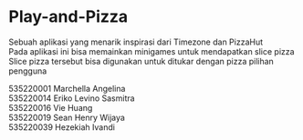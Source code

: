 # Play-and-Pizza

Sebuah aplikasi yang menarik inspirasi dari Timezone dan PizzaHut<br>
Pada aplikasi ini bisa memainkan minigames untuk mendapatkan slice pizza<br>
Slice pizza tersebut bisa digunakan untuk ditukar dengan pizza pilihan pengguna<br>

535220001 Marchella Angelina<br>
535220014 Eriko Levino Sasmitra<br>
535220016 Vie Huang<br>
535220019 Sean Henry Wijaya<br>
535220039 Hezekiah Ivandi<br>

